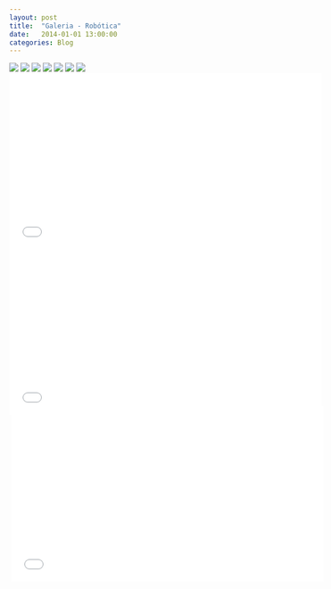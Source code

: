 ```yaml
---
layout: post
title:  "Galeria - Robótica"
date:   2014-01-01 13:00:00
categories: Blog
---
```


<img src="/img/robos/Robos (1).jpg" />
<img src="/img/robos/Robos (2).jpg" />
<img src="/img/robos/Robos (3).jpg" />
<img src="/img/robos/Robos (4).jpg" />
<img src="/img/robos/Robos (5).jpg" />
<img src="/img/robos/Robos (6).jpg" />
<img src="/img/robos/Robos (7).jpg" />

<div class="video-container galeria" style="margin-bottom: -18px;"><iframe src="//www.youtube.com/embed/2zEe5hWABVg" frameborder="0" width="560" height="315"></iframe></div> 

<div class="video-container galeria" style="margin-bottom: -18px;"><iframe src="//www.youtube.com/embed/1Fz-82AHiOA" frameborder="0" width="560" height="315"></iframe></div> 

<div class="video-container galeria" style="margin-top: 2px; margin-right: -5px; margin-left: 3px;"><iframe src="//www.youtube.com/embed/BWxRT098DLM" frameborder="0" width="560" height="315"></iframe></div> 

